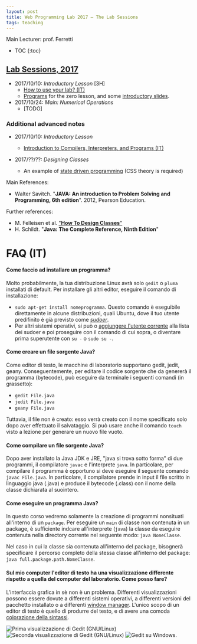 ```yaml
---
layout: post
title: Web Programming Lab 2017 – The Lab Sessions
tags: teaching
---
```


Main Lecturer: prof. Ferretti

* TOC
{:toc}

## [Lab Sessions, 2017](#2017)



*  2017/10/10: *Introductory Lesson* [3H]
   * [How to use your lab? (IT)](https://github.com/jackbergus/LPI07/raw/master/Lesson00/LabRuleBook.pdf)
   * [Programs](https://github.com/jackbergus/LPI07/tree/master/Lession00) for the zero lesson, and some [introductory slides](https://github.com/jackbergus/LPI07/raw/master/Lesson00/ex00.pdf).
* 2017/10/24: *Main: Numerical Operations*
     * [TODO]

### Additional advanced notes

 * 2017/10/10: *Introductory Lesson*
     * [Introduction to Compilers, Interpreters, and Programs (IT)](https://github.com/jackbergus/LPI07/raw/master/Lesson00/00Compilers.pdf)
     
 * 2017/??/??: *Designing Classes*
   * An example of [state driven programming](https://github.com/jackbergus/LucenePdfIndexer) (CSS theory is required)

Main References:
* Walter Savitch. "**JAVA: An introduction to Problem Solving and Programming, 6th edition**". 2012, Pearson Education.

Further references:
* M. Felleisen et al. ["**How To Design Classes**"](http://www.ccs.neu.edu/home/matthias/HtDC/htdc.pdf)
* H. Schildt. "**Java: The Complete Reference, Ninth Edition**" 

# FAQ (IT)

#### Come faccio ad installare un programma?
Molto probabilmente, la tua distribuzione Linux avrà solo `gedit` o `pluma` installati di default. Per installare gli altri editor, eseguire il comando di installazione: 
 * `sudo apt-get install nomeprogramma`. Questo comando è eseguibile direttamente in alcune distribuzioni, quali Ubuntu, dove il tuo utente predifinito è già previsto come *[sudoer](https://wiki.archlinux.org/index.php/Sudo_(Italiano))*.
 * Per altri sistemi operativi, si può o [aggiungere l'utente corrente](https://ubuntuforums.org/showthread.php?t=1132821) alla lista dei sudoer e poi proseguire con il comando di cui sopra, o diventare prima superutente con `su -` o `sudo su -`. 

#### Come creare un file sorgente Java?
Come editor di testo, le macchine di laboratorio supportano gedit, jedit, geany. Conseguentemente, per editare il codice sorgente che da genererà il programma (bytecode), può eseguire da terminale i seguenti comandi (in grassetto):
 * `gedit File.java`
 * `jedit File.java`
 * `geany File.java`

Tuttavia, il file non è creato: esso verrà creato con il nome specificato solo dopo aver effettuato il salvataggio. Si può usare anche il comando `touch` visto a lezione per generare un nuovo file vuoto.

#### Come compilare un file sorgente Java?
Dopo aver installato la Java JDK e JRE, "java si trova sotto forma" di due programmi, il compilatore `javac` e l'interprete `java`. In particolare, per compilare il programma è opportuno si deve eseguire il seguente comando `javac File.java`. In particolare, il compilatore  prende in input il file scritto in linguaggio java (.java) e produce il bytecode (.class) con il nome della classe dichiarata al suointero.

#### Come eseguire un programma Java?
In questo corso vedremo solamente la creazione di programmi nonsituati all'interno di un `package`. Per eseguire un `main` di classe non contenuta in un package, è sufficiente indcare all'interprete (`java`) la classe da eseguire contenuta nella directory corrente nel seguente modo: `java NomeClasse`.

Nel caso in cui la classe sia contenuta all'interno del package, bisognerà specificare il percorso completo della stessa classe all'interno del package: `java full.package.path.NomeClasse`.

#### Sul mio computer l'editor di testo ha una visualizzazione differente rispetto a quella del computer del laboratorio. Come posso fare?
L'interfaccia grafica in sè non è un problema. Differenti visualizzazioni possono essere dovute a differenti sistemi operativi, a differenti versioni del pacchetto installato o a differenti [window manager](https://it.wikipedia.org/wiki/Window_manager). L'unico scopo di un editor di testo è quello di produrre del testo, e di avere una comoda [colorazione della sintassi](https://it.wikipedia.org/wiki/Syntax_highlighting).

![Prima visualizzazione di Gedit (GNU/Linux)](http://1.bp.blogspot.com/-5uhn4nSKk2I/UtbMnYOJHyI/AAAAAAABRiA/ysLOK2Di0w8/s1600/gedit4.png)
![Seconda visualizzazione di Gedit (GNU/Linux)](https://d2.alternativeto.net/dist/s/5d440bae-e4cc-466b-861b-f4c6ec293baa_1_full.png?format=jpg&width=1600&height=1600&mode=min&upscale=falseg)
![Gedit su Windows.](https://cdn.forumer.it/gen_screenshots/it-IT/windows/gedit/large/gedit-02-657x535.png)
